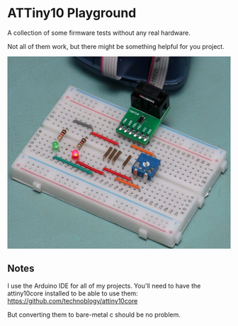 # ATTiny10 Playground

A collection of some firmware tests without any real hardware. 

Not all of them work, but there might be something helpful for you project.

<img src="./doc/attiny10breadboard.jpg" width="600">

## Notes
I use the Arduino IDE for all of my projects. You'll need to have the attiny10core installed to be able to use them:
https://github.com/technoblogy/attiny10core

But converting them to bare-metal c should be no problem.